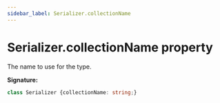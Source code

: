 ```yaml
---
sidebar_label: Serializer.collectionName
---
```

# Serializer.collectionName property

The name to use for the type.

**Signature:**

```typescript
class Serializer {collectionName: string;}
```

